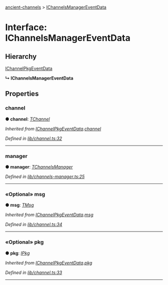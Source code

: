 [ancient-channels](../README.md) > [IChannelsManagerEventData](../interfaces/ichannelsmanagereventdata.md)



# Interface: IChannelsManagerEventData

## Hierarchy


 [IChannelPkgEventData](ichannelpkgeventdata.md)

**↳ IChannelsManagerEventData**








## Properties
<a id="channel"></a>

###  channel

**●  channel**:  *[TChannel](../#tchannel)* 

*Inherited from [IChannelPkgEventData](ichannelpkgeventdata.md).[channel](ichannelpkgeventdata.md#channel)*

*Defined in [lib/channel.ts:32](https://github.com/AncientSouls/Channels/blob/c946d43/src/lib/channel.ts#L32)*





___

<a id="manager"></a>

###  manager

**●  manager**:  *[TChannelsManager](../#tchannelsmanager)* 

*Defined in [lib/channels-manager.ts:25](https://github.com/AncientSouls/Channels/blob/c946d43/src/lib/channels-manager.ts#L25)*





___

<a id="msg"></a>

### «Optional» msg

**●  msg**:  *[TMsg](../#tmsg)* 

*Inherited from [IChannelPkgEventData](ichannelpkgeventdata.md).[msg](ichannelpkgeventdata.md#msg)*

*Defined in [lib/channel.ts:34](https://github.com/AncientSouls/Channels/blob/c946d43/src/lib/channel.ts#L34)*





___

<a id="pkg"></a>

### «Optional» pkg

**●  pkg**:  *[IPkg](ipkg.md)* 

*Inherited from [IChannelPkgEventData](ichannelpkgeventdata.md).[pkg](ichannelpkgeventdata.md#pkg)*

*Defined in [lib/channel.ts:33](https://github.com/AncientSouls/Channels/blob/c946d43/src/lib/channel.ts#L33)*





___



